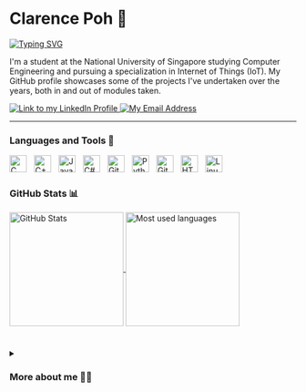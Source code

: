 # Clarence Poh 📢

[![Typing SVG](https://readme-typing-svg.demolab.com?font=Fira+Code&weight=200&size=22&duration=2000&pause=1000&color=A28AF7&vCenter=true&random=false&width=435&lines=I'm+studying+in+NUS!;Computer+Engineer;Specialization+in+IoT)](https://git.io/typing-svg)

I'm a student at the National University of Singapore studying Computer Engineering and pursuing a specialization in Internet of Things (IoT). My GitHub profile showcases some of the projects I've undertaken over the years, both in and out of modules taken. 

<p align="left">
    <a href="https://www.linkedin.com/in/clarence-poh-906790202">
        <img alt="Link to my LinkedIn Profile" title="Check out my LinkedIn!" src="https://img.shields.io/badge/My_LinkedIn-grey?logo=linkedin"/>
    </a> 
    <a href="mailto:clarence_pxj@hotmail.com">
        <img alt="My Email Address" title="Drop me an Email!" src="https://img.shields.io/badge/Drop_me_an_email!-blue"/>
    </a>
</p>

---

### Languages and Tools 🧰

<img align="left" alt="C" width="30px" style="padding-right:10px;" src="https://cdn.jsdelivr.net/gh/devicons/devicon@latest/icons/c/c-original.svg" />
<img align="left" alt="C++" width="30px" style="padding-right:10px;" src="https://cdn.jsdelivr.net/gh/devicons/devicon@latest/icons/cplusplus/cplusplus-original.svg" />
<img align="left" alt="Java" width="30px" style="padding-right:10px;" src="https://cdn.jsdelivr.net/gh/devicons/devicon/icons/java/java-original.svg"/>
<img align="left" alt="C#" width="30px" style="padding-right:10px;" src="https://cdn.jsdelivr.net/gh/devicons/devicon@latest/icons/csharp/csharp-original.svg" />
<img align="left" alt="GitHub" width="30px" style="padding-right:10px;" src="https://cdn.jsdelivr.net/gh/devicons/devicon@latest/icons/github/github-original.svg" />
<img align="left" alt="Python" width="30px" style="padding-right:10px;" src="https://cdn.jsdelivr.net/gh/devicons/devicon/icons/python/python-plain.svg" />
<img align="left" alt="Git" width="30px" style="padding-right:10px;" src="https://cdn.jsdelivr.net/gh/devicons/devicon/icons/git/git-original.svg" />
<img align="left" alt="HTML" width="30px" style="padding-right:10px;" src="https://cdn.jsdelivr.net/gh/devicons/devicon/icons/html5/html5-plain.svg" />
<img align="left" alt="Linux" width="30px" style="padding-right:10px;" src="https://cdn.jsdelivr.net/gh/devicons/devicon/icons/linux/linux-original.svg" />

<br>

# 

### GitHub Stats 📊

<a href="https://github.com/clarencepohh/github-readme-stats">
    <img height=200 align="center" src="https://github-readme-stats.vercel.app/api?username=clarencepohh&hide=stars&include_all_commits=true&theme=tokyonight" alt="GitHub Stats"/>
</a>

<a href="https://github.com/clarencepohh/github-readme-stats">
    <img height=200 align="center" src="https://github-readme-stats.vercel.app/api/top-langs/?username=clarencepohh&size_weight=0.5&count_weight=0.5&hide=shaderlab,HLSL&theme=tokyonight" alt="Most used languages"/>
</a>

#
<details>
 <summary><h3>More about me 👨‍💻</h3></summary>
    I started my programming journey during my time in the Army (conscripted), taking a basic course on Python and Data Analysis. Since then, I've become more and more interested in learning how to use code and programs to do tasks, and now I'm pursuing a Bachelor's in Computer Engineering to improve my skills in both the software and hardware department! I enjoy picking up new skills, and I am looking to make personalized electronics that I can use in my daily life. Currently, I intend to create a stenography keyboard that I can use to learn stenography instead of buying an off-the-shelf version. <br><br>
    In my free time, I am learning Korean as a third language. It's a really fun language (albeit tough) to learn, but I enjoy speaking with locals whenever I am in the country / meet them here in Singapore (rather than just the basic 안녕하세요 [annyeonghaseyo: Hello] we all pick up). I hope to become more fluent in the language! <br> <br>
    안녕하새요! 저는 클라렌스라구요. 반갑습니다! 저는 지금 싱가포르 국립대학교에 다니있고, 2학년 입니다. 제 전공은 컴퓨터공학 입니다. 내년이 교환 학생으로 고려대학교에 다닐거에요. 혹시 저에게 얘기를 하고싶으시면, 이매일를 보내거나 DM을 보내주세요!  